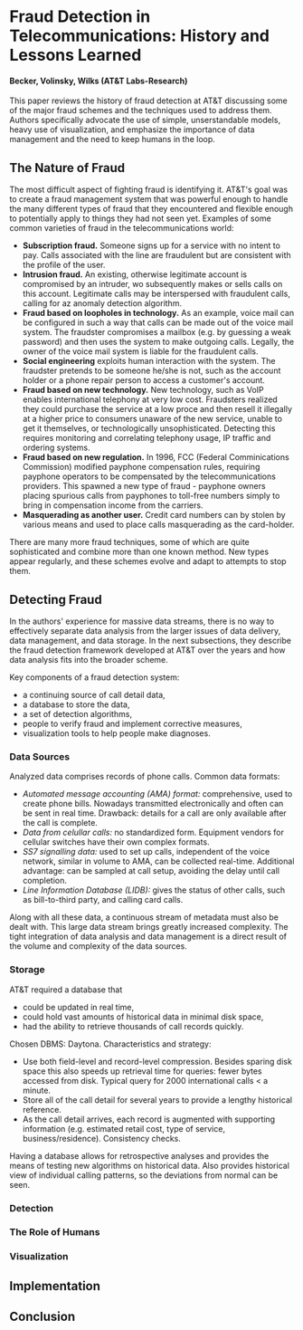 # Fraud Detection in Telecommunications: History and Lessons Learned
#### Becker, Volinsky, Wilks (AT&T Labs-Research)


This paper reviews the history of fraud detection at AT&T discussing some of the major fraud schemes and the techniques used to address them. Authors specifically advocate the use of simple, unserstandable models, heavy use of visualization, and emphasize the importance of data management and the need to keep humans in the loop.


## The Nature of Fraud

The most difficult aspect of fighting fraud is identifying it. AT&T's goal was to create a fraud management system that was powerful enough to handle the many different types of fraud that they encountered and flexible enough to potentially apply to things they had not seen yet. Examples of some common varieties of fraud in the telecommunications world:

- **Subscription fraud.** Someone signs up for a service with no intent to pay. Calls associated with the line are fraudulent but are consistent with the profile of the user.
- **Intrusion fraud.** An existing, otherwise legitimate account is compromised by an intruder, wo subsequently makes or sells calls on this account. Legitimate calls may be interspersed with fraudulent calls, calling for az anomaly detection algorithm.
- **Fraud based on loopholes in technology.** As an example, voice mail can be configured in such a way that calls can be made out of the voice mail system. The fraudster compromises a mailbox (e.g. by guessing a weak password) and then uses the system to make outgoing calls. Legally, the owner of the voice mail system is liable for the fraudulent calls.
- **Social engineering** exploits human interaction with the system. The fraudster pretends to be someone he/she is not, such as the account holder or a phone repair person to access a customer's account.
- **Fraud based on new technology.** New technology, such as VoIP enables international telephony at very low cost. Fraudsters realized they could purchase the service at a low proce and then resell it illegally at a higher price to consumers unaware of the new service, unable to get it themselves, or technologically unsophisticated. Detecting this requires monitoring and correlating telephony usage, IP traffic and ordering systems.
- **Fraud based on new regulation.** In 1996, FCC (Federal Comminications Commission) modified payphone compensation rules, requiring payphone operators to be compensated by the telecommunications providers. This spawned a new type of fraud - payphone owners placing spurious calls from payphones to toll-free numbers simply to bring in compensation income from the carriers.
- **Masquerading as another user.** Credit card numbers can by stolen by various means and used to place calls masquerading as the card-holder.

There are many more fraud techniques, some of which are quite sophisticated and combine more than one known method. New types appear regularly, and these schemes evolve and adapt to attempts to stop them.


## Detecting Fraud

In the authors' experience for massive data streams, there is no way to effectively separate data analysis from the larger issues of data delivery, data management, and data storage. In the next subsections, they describe the fraud detection framework developed at AT&T over the years and how data analysis fits into the broader scheme.

Key components of a fraud detection system:
- a continuing source of call detail data,
- a database to store the data,
- a set of detection algorithms,
- people to verify fraud and implement corrective measures,
- visualization tools to help people make diagnoses.


### Data Sources

Analyzed data comprises records of phone calls. Common data formats:

- *Automated message accounting (AMA) format:* comprehensive, used to create phone bills. Nowadays transmitted electronically and often can be sent in real time. Drawback: details for a call are only available after the call is complete.
- *Data from celullar calls:* no standardized form. Equipment vendors for cellular switches have their own complex formats.
- *SS7 signalling data:* used to set up calls, independent of the voice network, similar in volume to AMA, can be collected real-time. Additional advantage: can be sampled at call setup, avoiding the delay until call completion.
- *Line Information Database (LIDB):* gives the status of other calls, such as bill-to-third party, and calling card calls.

Along with all these data, a continuous stream of metadata must also be dealt with. This large data stream brings greatly increased complexity. The tight integration of data analysis and data management is a direct result of the volume and complexity of the data sources.

### Storage

AT&T required a database that
- could be updated in real time,
- could hold vast amounts of historical data in minimal disk space,
- had the ability to retrieve thousands of call records quickly.

Chosen DBMS: Daytona. Characteristics and strategy:
- Use both field-level and record-level compression. Besides sparing disk space this also speeds up retrieval time for queries: fewer bytes accessed from disk. Typical query for 2000 international calls < a minute.
- Store all of the call detail for several years to provide a lengthy historical reference.
- As the call detail arrives, each record is augmented with supporting information (e.g. estimated retail cost, type of service, business/residence). Consistency checks.

Having a database allows for retrospective analyses and provides the means of testing new algorithms on historical data. Also provides historical view of individual calling patterns, so the deviations from normal can be seen.


### Detection
### The Role of Humans
### Visualization

## Implementation

## Conclusion
